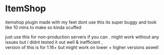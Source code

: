 # ItemShop
itemshop plugin made with my feet dont use this its super buggy and took like 10 mins to make so kinda scuffed 

just use this for non-production servers if you can . 
might work without any issues but i didnt tested it out well & inefficient ,  
version of this is for 1.16+ but might work on lower + higher versions aswell
